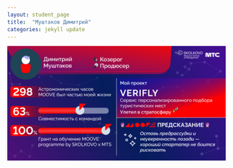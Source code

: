 ```yaml
---
layout: student_page
title:  "Муштаков Димитрий"
categories: jekyll update
---
```

<img class="img-fluid" src="/img/posts/Муштаков Димитрий.png" alt="moove-1">
